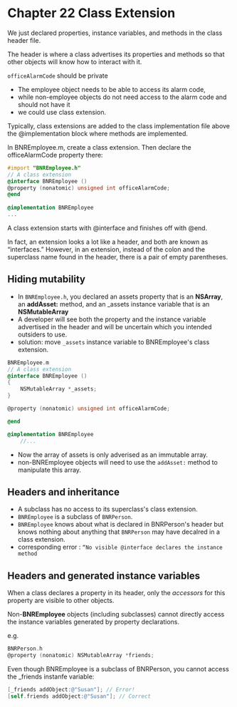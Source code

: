 # Chapter 22 Class Extension

We just declared properties, instance variables, and methods in the class header file. 

The header is where a class advertises its properties and methods so that other objects will know how to interact with it.



`officeAlarmCode` should be private 

-    The employee object needs to be able to access its alarm code,
-    while non-employee objects do not need access to the alarm code and should not have it
-   we could use class extension.

Typically, class extensions are added to the class implementation file above the @implementation block where methods are implemented. 

In BNREmployee.m, create a class extension. Then declare the officeAlarmCode property there:

```objective-c
#import "BNREmployee.h"
// A class extension
@interface BNREmployee ()
@property (nonatomic) unsigned int officeAlarmCode;
@end
    
@implementation BNREmployee
...
```

A class extension starts with @interface and finishes off with @end. 

In fact, an extension looks a lot like a header, and both are known as “interfaces.” However, in an extension, instead of the colon and the superclass name found in the header, there is a pair of empty parentheses.





## Hiding mutability

-   In `BNREmployee.h`, you declared an assets property that is an **NSArray**, an **addAsset:** method, and an _assets instance variable that is an **NSMutableArray**
-   A developer will see both the property and the instance variable advertised in the header and will be uncertain which you intended outsiders to use.
-   solution: move `_assets` instance variable to BNREmployee's class extension.

```objective-c
BNREmployee.m
// A class extension
@interface BNREmployee ()
{
	NSMutableArray *_assets;
}

@property (nonatomic) unsigned int officeAlarmCode;

@end

@implementation BNREmployee
    //...
```

-   Now the array of assets is only adverised as an immutable array.
-   non-BNREmployee objects will need to use the `addAsset:` method to manipulate this array. 



## Headers and inheritance

-   A subclass has no access to its superclass's  class extension.
-   `BNREmployee` is a subclass of `BNRPerson`.
-    `BNREmployee` knows about what is declared in BNRPerson's header but knows nothing about anything that `BNRPerson` may have decalred in a class extension.
-   corresponding error : `“No visible @interface declares the instance method`



## Headers and generated instance variables

When a class declares a property in its header, only the *accessors* for this property are visible to other objects. 

Non-**BNREmployee** objects (including subclasses) cannot directly access the instance variables generated by property declarations.

e.g.

```objective-c
BNRPerson.h
@property (nonatomic) NSMutableArray *friends;
```

Even though BNREmployee is a subclass of BNRPerson, you cannot access the _friends instanfe variable:

```objective-c
[_friends addObject:@"Susan"]; // Error!
[self.friends addObject:@"Susan"]; // Correct
```

